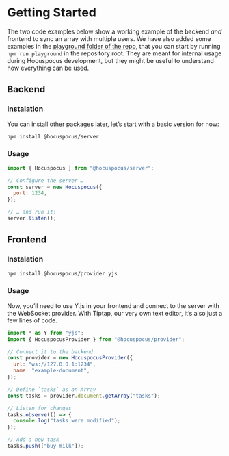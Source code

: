 # Getting Started

The two code examples below show a working example of the backend _and_ frontend to sync an array
with multiple users. We have also added some examples in the [playground folder of the
repo](https://github.com/ueberdosis/hocuspocus/tree/main/playground), that you can start by
running `npm run playground` in the repository root. They are meant for internal usage during Hocuspocus
development, but they might be useful to understand how everything can be used.

## Backend

### Instalation

You can install other packages later, let’s start with a basic version for now:

```bash
npm install @hocuspocus/server
```

### Usage

```js
import { Hocuspocus } from "@hocuspocus/server";

// Configure the server …
const server = new Hocuspocus({
  port: 1234,
});

// … and run it!
server.listen();
```

## Frontend

### Instalation

```bash
npm install @hocuspocus/provider yjs
```

### Usage

Now, you’ll need to use Y.js in your frontend and connect to the server with the WebSocket provider. With Tiptap, our very own text editor, it’s also just a few lines of code.

```js
import * as Y from "yjs";
import { HocuspocusProvider } from "@hocuspocus/provider";

// Connect it to the backend
const provider = new HocuspocusProvider({
  url: "ws://127.0.0.1:1234",
  name: "example-document",
});

// Define `tasks` as an Array
const tasks = provider.document.getArray("tasks");

// Listen for changes
tasks.observe(() => {
  console.log("tasks were modified");
});

// Add a new task
tasks.push(["buy milk"]);
```
